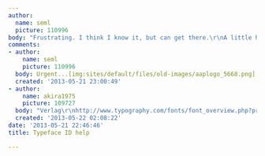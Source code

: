 ```yaml
---
author:
  name: seml
  picture: 110996
body: "Frustrating. I think I know it, but can get there.\r\nA little help?[img:sites/default/files/old-images/aaplogo_4649.png]"
comments:
- author:
    name: seml
    picture: 110996
  body: Urgent...[img:sites/default/files/old-images/aaplogo_5668.png]
  created: '2013-05-21 23:00:49'
- author:
    name: akira1975
    picture: 109727
  body: "Verlag\r\nhttp://www.typography.com/fonts/font_overview.php?productLineID=100009&path=head"
  created: '2013-05-22 02:08:22'
date: '2013-05-21 22:46:46'
title: Typeface ID help

---
```

